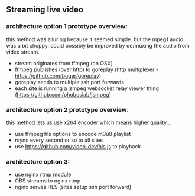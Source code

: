 ## Streaming live video

### architecture option 1 prototype overview:

this method was alluring because it seemed simple. but the mpeg1 audio was a bit choppy. could
possibly be improved by de/muxing the audio from video stream.

- stream originates from ffmpeg (on OSX)
- ffmpeg publishes (over http) to goreplay (http multiplexer - https://github.com/buger/goreplay)
- goreplay sends to multiple ssh port forwards
- each site is running a jsmpeg websocket relay viewer thing (https://github.com/phoboslab/jsmpeg)

### architecture option 2 prototype overview:

this method lets us use x264 encoder which means higher quality...

- use ffmpeg hls options to encode m3u8 playlist
- rsync every second or so to all sites
- use https://github.com/video-dev/hls.js to playback

### architecture option 3:

- use nginx rtmp module
- OBS streams to nginx rtmp
- nginx serves HLS (sites setup ssh port forward)

